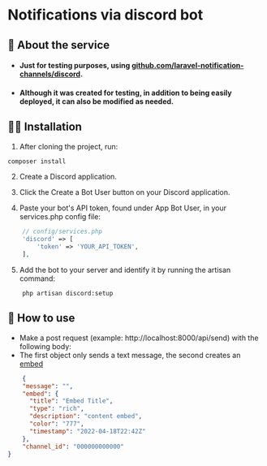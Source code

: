 # Notifications via discord bot

## 🤔 About the service

- #### Just for testing purposes, using [github.com/laravel-notification-channels/discord](https://github.com/laravel-notification-channels/discord).

- #### Although it was created for testing, in addition to being easily deployed, it can also be modified as needed.

## :man_technologist: Installation

1. After cloning the project, run:

```bash
composer install
```
2. Create a Discord application.

3. Click the Create a Bot User button on your Discord application.

4. Paste your bot's API token, found under App Bot User, in your services.php config file:
```php
    // config/services.php
    'discord' => [
        'token' => 'YOUR_API_TOKEN',
    ],
```
5. Add the bot to your server and identify it by running the artisan command:

```shell
    php artisan discord:setup
```
## 🧐 How to use

- Make a post request (example: http://localhost:8000/api/send) with the following body:
- The first object only sends a text message, the second creates an [embed](https://discord.com/developers/docs/resources/channel#embed-object)
```json
    {
	"message": "",
	"embed": {
      "title": "Embed Title",
      "type": "rich",
      "description": "content embed",
      "color": "777",
      "timestamp": "2022-04-18T22:42Z"
	},
	"channel_id": "000000000000"
}
```
